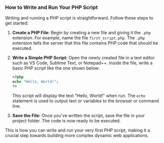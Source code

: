 ### How to Write and Run Your PHP Script

Writing and running a PHP script is straightforward. Follow these steps to get started:

1. **Create a PHP File:**
   Begin by creating a new file and giving it the `.php` extension. For example, name the file `first_script.php`. The `.php` extension tells the server that this file contains PHP code that should be executed.

2. **Write a Simple PHP Script:**
   Open the newly created file in a text editor such as VS Code, Sublime Text, or Notepad++. Inside the file, write a basic PHP script like the one shown below:
   ```php
   <?php
   echo "Hello, World!";
   ?>
   ```
   This script will display the text "Hello, World!" when run. The `echo` statement is used to output text or variables to the browser or command line.

3. **Save the File:**
   Once you’ve written the script, save the file in your project folder. The code is now ready to be executed.

This is how you can write and run your very first PHP script, making it a crucial step towards building more complex dynamic web applications.
